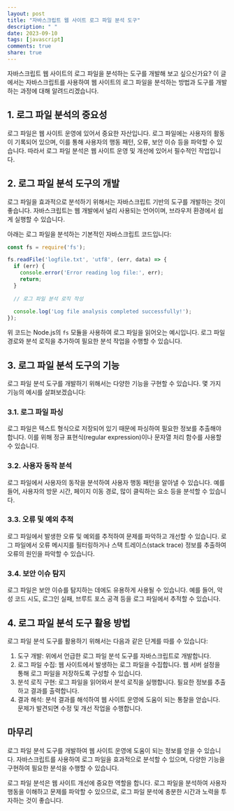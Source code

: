 ```yaml
---
layout: post
title: "자바스크립트 웹 사이트 로그 파일 분석 도구"
description: " "
date: 2023-09-10
tags: [javascript]
comments: true
share: true
---
```


자바스크립트 웹 사이트의 로그 파일을 분석하는 도구를 개발해 보고 싶으신가요? 이 글에서는 자바스크립트를 사용하여 웹 사이트의 로그 파일을 분석하는 방법과 도구를 개발하는 과정에 대해 알려드리겠습니다.

## 1. 로그 파일 분석의 중요성

로그 파일은 웹 사이트 운영에 있어서 중요한 자산입니다. 로그 파일에는 사용자의 활동이 기록되어 있으며, 이를 통해 사용자의 행동 패턴, 오류, 보안 이슈 등을 파악할 수 있습니다. 따라서 로그 파일 분석은 웹 사이트 운영 및 개선에 있어서 필수적인 작업입니다.

## 2. 로그 파일 분석 도구의 개발

로그 파일을 효과적으로 분석하기 위해서는 자바스크립트 기반의 도구를 개발하는 것이 좋습니다. 자바스크립트는 웹 개발에서 널리 사용되는 언어이며, 브라우저 환경에서 쉽게 실행할 수 있습니다.

아래는 로그 파일을 분석하는 기본적인 자바스크립트 코드입니다:

```javascript
const fs = require('fs');

fs.readFile('logfile.txt', 'utf8', (err, data) => {
  if (err) {
    console.error('Error reading log file:', err);
    return;
  }
  
  // 로그 파일 분석 로직 작성
  
  console.log('Log file analysis completed successfully!');
});
```

위 코드는 Node.js의 `fs` 모듈을 사용하여 로그 파일을 읽어오는 예시입니다. 로그 파일 경로와 분석 로직을 추가하여 필요한 분석 작업을 수행할 수 있습니다.

## 3. 로그 파일 분석 도구의 기능

로그 파일 분석 도구를 개발하기 위해서는 다양한 기능을 구현할 수 있습니다. 몇 가지 기능의 예시를 살펴보겠습니다:

### 3.1. 로그 파일 파싱

로그 파일은 텍스트 형식으로 저장되어 있기 때문에 파싱하여 필요한 정보를 추출해야 합니다. 이를 위해 정규 표현식(regular expression)이나 문자열 처리 함수를 사용할 수 있습니다.

### 3.2. 사용자 동작 분석

로그 파일에서 사용자의 동작을 분석하여 사용자 행동 패턴을 알아낼 수 있습니다. 예를 들어, 사용자의 방문 시간, 페이지 이동 경로, 많이 클릭하는 요소 등을 분석할 수 있습니다.

### 3.3. 오류 및 예외 추적

로그 파일에서 발생한 오류 및 예외를 추적하여 문제를 파악하고 개선할 수 있습니다. 로그 파일에서 오류 메시지를 필터링하거나 스택 트레이스(stack trace) 정보를 추출하여 오류의 원인을 파악할 수 있습니다.

### 3.4. 보안 이슈 탐지

로그 파일은 보안 이슈를 탐지하는 데에도 유용하게 사용될 수 있습니다. 예를 들어, 악성 코드 시도, 로그인 실패, 브루트 포스 공격 등을 로그 파일에서 추적할 수 있습니다.

## 4. 로그 파일 분석 도구 활용 방법

로그 파일 분석 도구를 활용하기 위해서는 다음과 같은 단계를 따를 수 있습니다:

1. 도구 개발: 위에서 언급한 로그 파일 분석 도구를 자바스크립트로 개발합니다.
2. 로그 파일 수집: 웹 사이트에서 발생하는 로그 파일을 수집합니다. 웹 서버 설정을 통해 로그 파일을 저장하도록 구성할 수 있습니다.
3. 분석 로직 구현: 로그 파일을 읽어와서 분석 로직을 실행합니다. 필요한 정보를 추출하고 결과를 출력합니다.
4. 결과 해석: 분석 결과를 해석하여 웹 사이트 운영에 도움이 되는 통찰을 얻습니다. 문제가 발견되면 수정 및 개선 작업을 수행합니다.

## 마무리

로그 파일 분석 도구를 개발하여 웹 사이트 운영에 도움이 되는 정보를 얻을 수 있습니다. 자바스크립트를 사용하여 로그 파일을 효과적으로 분석할 수 있으며, 다양한 기능을 구현하여 필요한 분석을 수행할 수 있습니다.

로그 파일 분석은 웹 사이트 개선에 중요한 역할을 합니다. 로그 파일을 분석하여 사용자 행동을 이해하고 문제를 파악할 수 있으므로, 로그 파일 분석에 충분한 시간과 노력을 투자하는 것이 좋습니다.